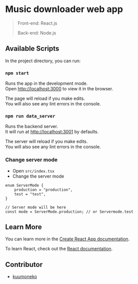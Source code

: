 # Music downloader web app

> Front-end: React.js
>
> Back-end: Node.js

## Available Scripts

In the project directory, you can run:

### `npm start`

Runs the app in the development mode.\
Open [http://localhost:3000](http://localhost:3000) to view it in the browser.

The page will reload if you make edits.\
You will also see any lint errors in the console.

### `npm run data_server`

Runs the backend server.\
It will run at [http://localhost:3001](http://localhost:3001) by defaults.

The server will reload if you make edits.\
You will also see any lint errors in the console.

### Change server mode

- Open `src/index.tsx`
- Change the server mode

```tsx
enum ServerMode {
    production = "production",
    test = "test",
}

// Server mode will be here
const mode = ServerMode.production; // or Servermode.test
```

## Learn More

You can learn more in the [Create React App documentation](https://facebook.github.io/create-react-app/docs/getting-started).

To learn React, check out the [React documentation](https://reactjs.org/).

## Contributor

- [kuumoneko](https://github.com/kuumoneko)
